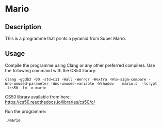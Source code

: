# Mario

## Description

This is a programme that prints a pyramid from Super Mario.

## Usage

Compile the programme using Clang or any other preferred compilers. Use the following command with the CS50 library:

```
clang -ggdb3 -O0 -std=c11 -Wall -Werror -Wextra -Wno-sign-compare -Wno-unused-parameter -Wno-unused-variable -Wshadow    mario.c  -lcrypt -lcs50 -lm -o mario
```

CS50 library available from here: https://cs50.readthedocs.io/libraries/cs50/c/

Run the programme:

```
./mario
```

